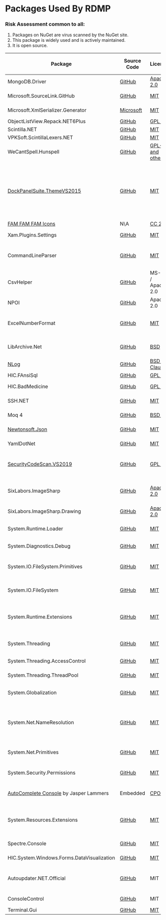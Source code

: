 

# Packages Used By RDMP

### Risk Assessment common to all:
1. Packages on NuGet are virus scanned by the NuGet site.
2. This package is widely used and is actively maintained.
3. It is open source.

| Package | Source Code | License | Purpose | Additional Risk Assessment |
| ------- | ------------| ------- | ------- | -------------------------- |
| MongoDB.Driver | [GitHub](https://github.com/mongodb/mongo-csharp-driver) | [Apache 2.0](https://opensource.org/licenses/Apache-2.0) | Database driver for MongoDB | |
| Microsoft.SourceLink.GitHub | [GitHub](https://github.com/dotnet/sourcelink) | [MIT](https://opensource.org/licenses/MIT) | Enable source linkage from nupkg | Official MS project |
| Microsoft.XmlSerializer.Generator | [Microsoft](https://learn.microsoft.com/en-us/dotnet/core/additional-tools/xml-serializer-generator) | [MIT](https://opensource.org/licenses/MIT) | XML handling improvements |
| ObjectListView.Repack.NET6Plus | [GitHub](https://github.com/nasisakk/ObjectListViewRepack) | [GPL 3.0](https://www.gnu.org/licenses/gpl-3.0.html) | |
| Scintilla.NET | [GitHub](https://github.com/VPKSoft/Scintilla.NET) | [MIT](https://opensource.org/licenses/MIT) | |
| VPKSoft.ScintillaLexers.NET | [GitHub](https://github.com/VPKSoft/ScintillaLexers) | [MIT](https://opensource.org/licenses/MIT) | |
| WeCantSpell.Hunspell | [GitHub](https://github.com/aarondandy/WeCantSpell.Hunspell/) | [GPL-2 and others](https://github.com/aarondandy/WeCantSpell.Hunspell/blob/main/license.txt) | |
| [DockPanelSuite.ThemeVS2015](http://dockpanelsuite.com/) | [GitHub](https://github.com/dockpanelsuite/dockpanelsuite) | [MIT](https://opensource.org/licenses/MIT)  | Provides Window layout and docking for RDMP. | There are no powershell initialization files in the package which can be run by the NuGet installer.|
| [FAM FAM FAM Icons](https://web.archive.org/web/20070824000227/http://www.famfamfam.com/lab/icons/silk/) | N\A | [CC 2.5](https://creativecommons.org/licenses/by/2.5/) | Icons for user interfaces |
| Xam.Plugins.Settings | [GitHub](https://github.com/jamesmontemagno/SettingsPlugin)| [MIT](https://opensource.org/licenses/MIT)| Read/Write user settings for main client application |
| CommandLineParser | [GitHub](https://github.com/commandlineparser/commandline) | [MIT](https://opensource.org/licenses/MIT) | Allows command line arguments for main client application and CLI executables |
| CsvHelper | [GitHub](https://github.com/JoshClose/CsvHelper) | MS-PL / Apache 2.0 | Enables reading/writing CSV files |
| NPOI | [GitHub](https://github.com/tonyqus/npoi) | Apache 2.0 | Enables reading/writing Microsoft Excel files |
| ExcelNumberFormat | [GitHub](https://github.com/andersnm/ExcelNumberFormat) |[MIT](https://opensource.org/licenses/MIT)  | Handles translating number formats from Excel formats into usable values | |
| LibArchive.Net | [GitHub](https://github.com/jas88/libarchive.net) | [BSD](https://opensource.org/license/bsd-2-clause/) | Access archive formats without the LZMA bugs of SharpCompress | |
| [NLog](https://nlog-project.org/) | [GitHub](https://github.com/NLog/NLog) | [BSD 3-Clause](https://github.com/NLog/NLog/blob/dev/LICENSE.txt) | Flexible user configurable logging | |
| HIC.FAnsiSql |[GitHub](https://github.com/HicServices/FAnsiSql) | [GPL 3.0](https://www.gnu.org/licenses/gpl-3.0.html) | [DBMS] abstraction layer |
| HIC.BadMedicine | [GitHub](https://github.com/HicServices/BadMedicine) | [GPL 3.0](https://www.gnu.org/licenses/gpl-3.0.html) | Generate Test Datasets for tests/exericses |
| SSH.NET  | [GitHub](https://github.com/sshnet/SSH.NET)  | [MIT](https://github.com/sshnet/SSH.NET/blob/develop/LICENSE) | Enables fetching files from SFTP servers |
| Moq 4 | [GitHub](https://github.com/moq/moq4) |[BSD 3](https://github.com/moq/moq4/blob/master/License.txt)  | Mock objects during unit testing |
| [Newtonsoft.Json](https://www.newtonsoft.com/json) | [GitHub](https://github.com/JamesNK/Newtonsoft.Json) | [MIT](https://opensource.org/licenses/MIT) | Serialization of objects for sharing/transmission |
| YamlDotNet | [GitHub](https://github.com/aaubry/YamlDotNet)  | [MIT](https://opensource.org/licenses/MIT) |Loading configuration files|
| [SecurityCodeScan.VS2019](https://security-code-scan.github.io/) | [GitHub](https://github.com/security-code-scan/security-code-scan) | [GPL 3.0](https://www.gnu.org/licenses/gpl-3.0.html)| Performs static build time analysis for vulnerabilities in the codebase (e.g. Sql injection)| |
| SixLabors.ImageSharp | [GitHub](https://github.com/SixLabors/ImageSharp) | [Apache 2.0](https://github.com/SixLabors/ImageSharp/blob/main/LICENSE) | Platform-independent replacement for legacy Windows-only System.Drawing.Common | |
| SixLabors.ImageSharp.Drawing | [GitHub](https://github.com/SixLabors/ImageSharp.Drawing) | [Apache 2.0](https://github.com/SixLabors/ImageSharp/blob/main/LICENSE) | Font handling for ImageSharp | |
| System.Runtime.Loader | [GitHub](https://github.com/dotnet/corefx) |[MIT](https://opensource.org/licenses/MIT)  | Allows loading assemblies in dot net core| |
| System.Diagnostics.Debug | [GitHub](https://github.com/dotnet/corefx)  |[MIT](https://opensource.org/licenses/MIT) | Interact with Processes / Debug / Console |  |
| System.IO.FileSystem.Primitives | [GitHub](https://github.com/dotnet/corefx) |[MIT](https://opensource.org/licenses/MIT) | Provides common enumerations and exceptions for path-based I/O libraries |  |
| System.IO.FileSystem | [GitHub](https://github.com/dotnet/corefx) |[MIT](https://opensource.org/licenses/MIT) | Provides types that allow reading and writing to files |  |
| System.Runtime.Extensions | [GitHub](https://github.com/dotnet/corefx) |[MIT](https://opensource.org/licenses/MIT) | Provides commonly-used classes for performing mathematical functions, conversions, string comparisons etc |  |
| System.Threading | [GitHub](https://github.com/dotnet/corefx) |[MIT](https://opensource.org/licenses/MIT) | Provides the fundamental synchronization primitives |  |
| System.Threading.AccessControl | [GitHub](https://github.com/dotnet/runtime) |[MIT](https://opensource.org/licenses/MIT) | Required by Scintilla for sync primitives |  |
| System.Threading.ThreadPool | [GitHub](https://github.com/dotnet/corefx) |[MIT](https://opensource.org/licenses/MIT) | Required to compile native linux binaries |  |
| System.Globalization | [GitHub](https://github.com/dotnet/corefx) |[MIT](https://opensource.org/licenses/MIT) | Provides classes that define culture-related information |  |
| System.Net.NameResolution | [GitHub](https://github.com/dotnet/corefx) |[MIT](https://opensource.org/licenses/MIT) | Provides the System.Net.Dns class, which enables developers to perform simple domain name resolution |  |
| System.Net.Primitives | [GitHub](https://github.com/dotnet/corefx) |[MIT](https://opensource.org/licenses/MIT) | Provides common types for network-based libraries |  |
| System.Security.Permissions |[GitHub](https://github.com/dotnet/corefx) |[MIT](https://opensource.org/licenses/MIT) | Provides common types for Xml doc reading in UI code |  |
| [AutoComplete Console](https://www.codeproject.com/Articles/1182358/Using-Autocomplete-in-Windows-Console-Applications) by Jasper Lammers | Embedded | [CPOL](https://www.codeproject.com/info/cpol10.aspx) | Provides interactive autocomplete in console input | |
| System.Resources.Extensions | [GitHub](https://github.com/dotnet/corefx) | [MIT](https://opensource.org/licenses/MIT) | Allows [publishing with dotnet publish on machines with netcoreapp3.0 SDK installed](https://github.com/microsoft/msbuild/issues/4704#issuecomment-530034240) | |
| Spectre.Console | [GitHub](https://github.com/spectreconsole/spectre.console) | [MIT](https://opensource.org/licenses/MIT) | Allows richer command line interactions| |
| HIC.System.Windows.Forms.DataVisualization | [GitHub](https://github.com/HicServices/winforms-datavisualization) |[MIT](https://opensource.org/licenses/MIT) | Dotnet core support for DQE charts |  |
| Autoupdater.NET.Official | [GitHub](https://github.com/ravibpatel/AutoUpdater.NET) | MIT | Manages updating of the RDMP windows client directly from the RDMP GitHub Releases|
| ConsoleControl | [GitHub](https://github.com/dwmkerr/consolecontrol)  | MIT | Runs RDMP cli subprocesses|
| Terminal.Gui                            | [GitHub](https://github.com/gui-cs/Terminal.Gui)                           | [MIT](https://opensource.org/licenses/MIT)                                                     | Console user-interface|

[DBMS]: ./Glossary.md#DBMS

